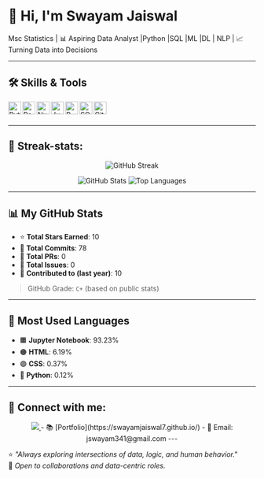 # 👋 Hi, I'm Swayam Jaiswal

Msc Statistics | 📊 Aspiring Data Analyst |Python |SQL |ML |DL | NLP | 📈 Turning Data into Decisions

---

## 🛠️ Skills & Tools

<img align="left" alt="Python" width="26px" src="https://cdn.jsdelivr.net/gh/devicons/devicon/icons/python/python-original.svg" />
<img align="left" alt="Pandas" width="26px" src="https://cdn.jsdelivr.net/gh/devicons/devicon/icons/pandas/pandas-original.svg" />
<img align="left" alt="NumPy" width="26px" src="https://cdn.jsdelivr.net/gh/devicons/devicon/icons/numpy/numpy-original.svg" />
<img align="left" alt="Jupyter" width="26px" src="https://cdn.jsdelivr.net/gh/devicons/devicon/icons/jupyter/jupyter-original.svg" />
<img align="left" alt="R" width="26px" src="https://cdn.jsdelivr.net/gh/devicons/devicon/icons/r/r-original.svg" />
<img align="left" alt="SQL" width="26px" src="https://cdn.jsdelivr.net/gh/devicons/devicon/icons/mysql/mysql-original.svg" />
<img align="left" alt="GitHub" width="26px" src="https://cdn.jsdelivr.net/gh/devicons/devicon/icons/github/github-original.svg" />

<br><br>

---

## 🧮 Streak-stats:

<p align="center">
  <img src="https://github-readme-streak-stats.herokuapp.com/?user=SwayamJaiswal7&theme=dark&hide_border=true" alt="GitHub Streak" />
</p>

<p align="center">
  <img src="https://github-readme-stats.vercel.app/api?username=SwayamJaiswal7&show_icons=true&theme=dark&hide_border=true&count_private=true" alt="GitHub Stats" />
  <img src="https://github-readme-stats.vercel.app/api/top-langs/?username=SwayamJaiswal7&layout=compact&theme=dark&hide_border=true" alt="Top Languages" />
</p>

---

## 📊 My GitHub Stats

- ⭐ **Total Stars Earned**: 10  
- 🔁 **Total Commits**: 78  
- 🔀 **Total PRs**: 0  
- 🐞 **Total Issues**: 0  
- 📅 **Contributed to (last year)**: 10

> GitHub Grade: `C+` (based on public stats)

---

## 📌 Most Used Languages

- 🟧 **Jupyter Notebook**: 93.23%  
- 🟠 **HTML**: 6.19%  
- 🟣 **CSS**: 0.37%  
- 🔵 **Python**: 0.12%  

---

## 🔗 Connect with me:

<p align="center">
  <a href="https://www.linkedin.com/in/swayamjaiswal" target="_blank">
    <img src="https://img.shields.io/badge/-LinkedIn-0077B5?style=for-the-badge&logo=linkedin&logoColor=white" />
  </a>
- 📚 [Portfolio](https://swayamjaiswal7.github.io/)
- 📧 Email: jswayam341@gmail.com  
---

⭐ _"Always exploring intersections of data, logic, and human behavior."_  
🧩 _Open to collaborations and data-centric roles._

